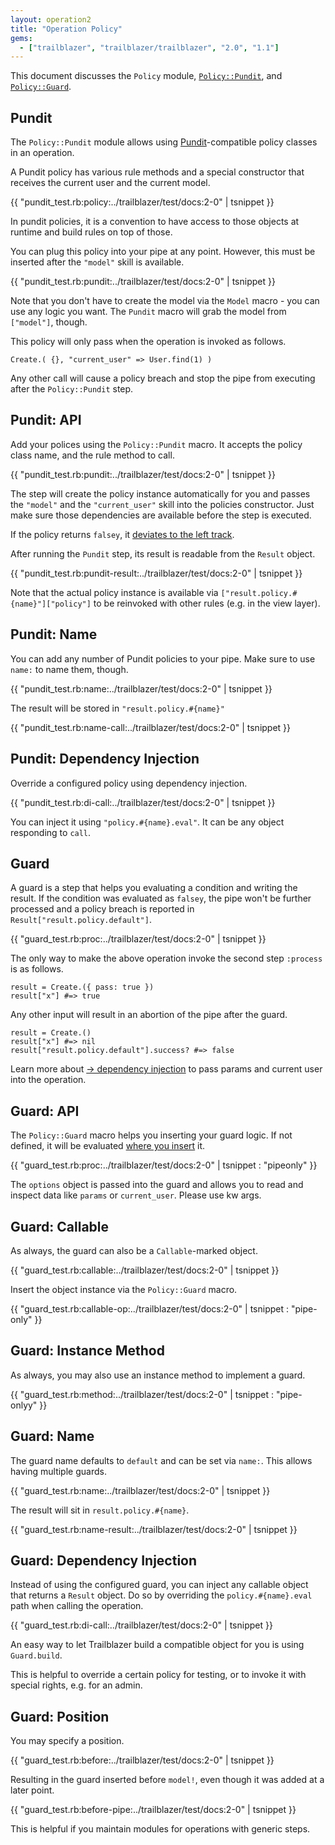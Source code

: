 ```yaml
---
layout: operation2
title: "Operation Policy"
gems:
  - ["trailblazer", "trailblazer/trailblazer", "2.0", "1.1"]
---
```


This document discusses the `Policy` module, [`Policy::Pundit`](#pundit), and [`Policy::Guard`](#guard).

## Pundit

The `Policy::Pundit` module allows using [Pundit](https://github.com/elabs/pundit)-compatible policy classes in an operation.

A Pundit policy has various rule methods and a special constructor that receives the current user and the current model.

{{  "pundit_test.rb:policy:../trailblazer/test/docs:2-0" | tsnippet }}

In pundit policies, it is a convention to have access to those objects at runtime and build rules on top of those.

You can plug this policy into your pipe at any point. However, this must be inserted after the `"model"` skill is available.

{{  "pundit_test.rb:pundit:../trailblazer/test/docs:2-0" | tsnippet }}

Note that you don't have to create the model via the `Model` macro - you can use any logic you want. The `Pundit` macro will grab the model from `["model"]`, though.

This policy will only pass when the operation is invoked as follows.

    Create.( {}, "current_user" => User.find(1) )

Any other call will cause a policy breach and stop the pipe from executing after the `Policy::Pundit` step.

## Pundit: API

Add your polices using the `Policy::Pundit` macro. It accepts the policy class name, and the rule method to call.

{{  "pundit_test.rb:pundit:../trailblazer/test/docs:2-0" | tsnippet }}

The step will create the policy instance automatically for you and passes the `"model"` and the `"current_user"` skill into the policies constructor. Just make sure those dependencies are available before the step is executed.

If the policy returns `falsey`, it [deviates to the left track](api.html#flow-control-step).

After running the `Pundit` step, its result is readable from the `Result` object.

{{  "pundit_test.rb:pundit-result:../trailblazer/test/docs:2-0" | tsnippet }}

Note that the actual policy instance is available via `["result.policy.#{name}"]["policy"]` to be reinvoked with other rules (e.g. in the view layer).

## Pundit: Name

You can add any number of Pundit policies to your pipe. Make sure to use `name:` to name them, though.

{{  "pundit_test.rb:name:../trailblazer/test/docs:2-0" | tsnippet }}

The result will be stored in `"result.policy.#{name}"`

{{  "pundit_test.rb:name-call:../trailblazer/test/docs:2-0" | tsnippet }}

## Pundit: Dependency Injection

Override a configured policy using dependency injection.

{{  "pundit_test.rb:di-call:../trailblazer/test/docs:2-0" | tsnippet }}

You can inject it using `"policy.#{name}.eval"`. It can be any object responding to `call`.

## Guard

A guard is a step that helps you evaluating a condition and writing the result. If the condition was evaluated as `falsey`, the pipe won't be further processed and a policy breach is reported in `Result["result.policy.default"]`.

{{  "guard_test.rb:proc:../trailblazer/test/docs:2-0" | tsnippet }}

The only way to make the above operation invoke the second step `:process` is as follows.

    result = Create.({ pass: true })
    result["x"] #=> true

Any other input will result in an abortion of the pipe after the guard.

    result = Create.()
    result["x"] #=> nil
    result["result.policy.default"].success? #=> false

Learn more about [→ dependency injection](skill.md) to pass params and current user into the operation.

## Guard: API

The `Policy::Guard` macro helps you inserting your guard logic. If not defined, it will be evaluated [where you insert](#guard-position) it.

{{  "guard_test.rb:proc:../trailblazer/test/docs:2-0" | tsnippet : "pipeonly" }}

The `options` object is passed into the guard and allows you to read and inspect data like `params` or `current_user`. Please use kw args.

## Guard: Callable

As always, the guard can also be a `Callable`-marked object.

{{  "guard_test.rb:callable:../trailblazer/test/docs:2-0" | tsnippet }}

Insert the object instance via the `Policy::Guard` macro.

{{  "guard_test.rb:callable-op:../trailblazer/test/docs:2-0" | tsnippet : "pipe-only" }}

## Guard: Instance Method

As always, you may also use an instance method to implement a guard.

{{  "guard_test.rb:method:../trailblazer/test/docs:2-0" | tsnippet : "pipe-onlyy" }}

## Guard: Name

The guard name defaults to `default` and can be set via `name:`. This allows having multiple guards.

{{  "guard_test.rb:name:../trailblazer/test/docs:2-0" | tsnippet }}

The result will sit in `result.policy.#{name}`.

{{  "guard_test.rb:name-result:../trailblazer/test/docs:2-0" | tsnippet }}

## Guard: Dependency Injection

Instead of using the configured guard, you can inject any callable object that returns a `Result` object. Do so by overriding the `policy.#{name}.eval` path when calling the operation.

{{  "guard_test.rb:di-call:../trailblazer/test/docs:2-0" | tsnippet }}

An easy way to let Trailblazer build a compatible object for you is using `Guard.build`.

This is helpful to override a certain policy for testing, or to invoke it with special rights, e.g. for an admin.

## Guard: Position

You may specify a position.

{{  "guard_test.rb:before:../trailblazer/test/docs:2-0" | tsnippet }}

Resulting in the guard inserted before `model!`, even though it was added at a later point.

{{  "guard_test.rb:before-pipe:../trailblazer/test/docs:2-0" | tsnippet }}

This is helpful if you maintain modules for operations with generic steps.
